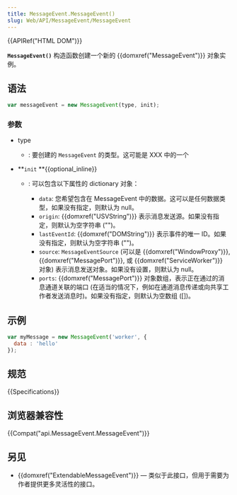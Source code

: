 ```yaml
---
title: MessageEvent.MessageEvent()
slug: Web/API/MessageEvent/MessageEvent
---
```

{{APIRef("HTML DOM")}}

**`MessageEvent()`** 构造函数创建一个新的 {{domxref("MessageEvent")}} 对象实例。

## 语法

```js
var messageEvent = new MessageEvent(type, init);
```

### 参数

- type
  - : 要创建的 `MessageEvent` 的类型。这可能是 XXX 中的一个
- **`init` **{{optional_inline}}

  - : 可以包含以下属性的 dictionary 对象：

    - `data`: 您希望包含在 MessageEvent 中的数据。这可以是任何数据类型，如果没有指定，则默认为 null。
    - `origin`: {{domxref("USVString")}} 表示消息发送源。如果没有指定，则默认为空字符串 ("")。
    - `lastEventId`: {{domxref("DOMString")}} 表示事件的唯一 ID。如果没有指定，则默认为空字符串 ("")。
    - `source`: `MessageEventSource` (可以是 {{domxref("WindowProxy")}}, {{domxref("MessagePort")}}, 或 {{domxref("ServiceWorker")}} 对象) 表示消息发送对象。如果没有设置，则默认为 null。
    - `ports`: {{domxref("MessagePort")}} 对象数组，表示正在通过的消息通道关联的端口 (在适当的情况下，例如在通道消息传递或向共享工作者发送消息时)。如果没有指定，则默认为空数组 (\[])。

## 示例

```js
var myMessage = new MessageEvent('worker', {
  data : 'hello'
});
```

## 规范

{{Specifications}}

## 浏览器兼容性

{{Compat("api.MessageEvent.MessageEvent")}}

## 另见

- {{domxref("ExtendableMessageEvent")}} — 类似于此接口，但用于需要为作者提供更多灵活性的接口。
